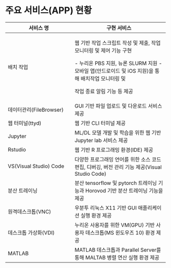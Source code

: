 # 주요 서비스(APP) 현황

<table><thead><tr><th width="194">서비스 명</th><th>구현 서비스</th></tr></thead><tbody><tr><td>배치 작업</td><td><p>웹 기반 작업 스크립트 작성 및 제출, 작업 모니터링 및 제어 기능 구현</p><p>- 누리온 PBS 지원, 뉴론 SLURM 지원                                                                                   - 모바일 앱(안드로이드 및  iOS 지원)을 통해 배치작업 모니터링 및</p><p>   작업 종료 알림 기능 등 제공</p></td></tr><tr><td>데이터관리(FileBrowser)</td><td>GUI 기반 파일 업로드 및 다운로드 서비스 제공</td></tr><tr><td>웹 터미널(ttyd)</td><td>웹 기반 CLI 터미널 제공</td></tr><tr><td>Jupyter</td><td>ML/DL 모델 개발 및 학습을 위한 웹 기반 Jupyter lab 서비스 제공</td></tr><tr><td>Rstudio</td><td>웹 기반 R 프로그래밍 환경(IDE) 제공</td></tr><tr><td>VS(Visual Studio) Code</td><td>다양한 프로그래밍 언어를 위한 소스 코드 편집, 디버깅, 버전  관리 기능 제공(Visual Studio Code)</td></tr><tr><td>분산 트레이닝</td><td>분산 tensorflow 및 pytorch 트레이닝 기능과 Horovod 기반 분산 트레이닝 기능을 제공</td></tr><tr><td>원격데스크톱(VNC)</td><td>우분투  리눅스 X11 기반 GUI 애플리케이션 실행 환경 제공</td></tr><tr><td>데스크톱 가상화(VDI)</td><td>누리온 사용자를 위한 VM(GPU) 기반 사용자 데스크톱(MS 윈도우즈 10)  환경  제공</td></tr><tr><td>MATLAB</td><td>MATLAB 데스크톱과 Parallel Server를 통해 MALTAB 병렬 연산 실행 환경 제공 </td></tr></tbody></table>

